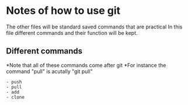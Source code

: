 # Notes of how to use git #

The other files will be standard saved commands that are practical
In this file different commands and their function will be kept.


## Different commands ##

\*Note that all of these commands come after git
\*For instance the command "pull" is acutally "git pull"

	- push
	- pull
	- add
	- clone
	